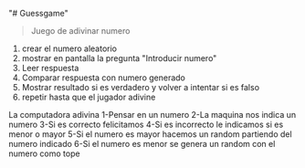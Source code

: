 "# Guessgame" 
>Juego de adivinar numero
1. crear el numero aleatorio
1. mostrar en pantalla la pregunta "Introducir numero"
1. Leer respuesta
1. Comparar respuesta con numero generado 
1. Mostrar resultado si es verdadero y volver a intentar si es falso
1. repetir hasta que el jugador adivine

La computadora adivina
1-Pensar en un numero
2-La maquina nos indica un numero
3-Si es correcto felicitamos
4-Si es incorrecto le indicamos si es menor o mayor
5-Si el numero es mayor hacemos un random partiendo del numero indicado
6-Si el numero es menor se genera un random con el numero como tope
